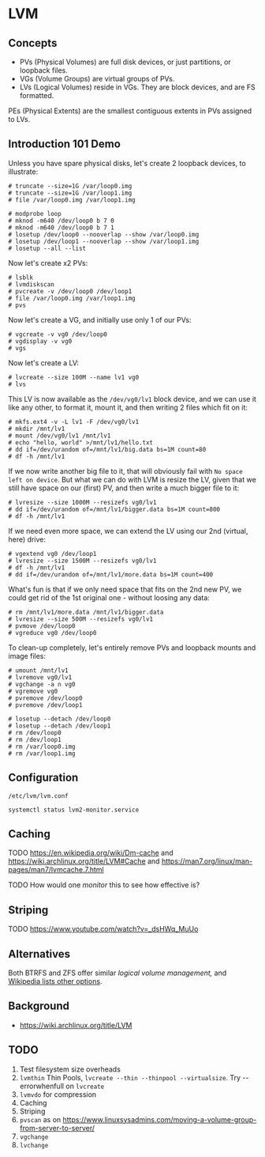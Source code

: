 # LVM

## Concepts

* PVs (Physical Volumes) are full disk devices, or just partitions, or loopback files.
* VGs (Volume Groups) are virtual groups of PVs.
* LVs (Logical Volumes) reside in VGs. They are block devices, and are FS formatted.

PEs (Physical Extents) are the smallest contiguous extents in PVs assigned to LVs.

## Introduction 101 Demo

Unless you have spare physical disks, let's create 2 loopback devices, to illustrate:

    # truncate --size=1G /var/loop0.img
    # truncate --size=1G /var/loop1.img
    # file /var/loop0.img /var/loop1.img

    # modprobe loop
    # mknod -m640 /dev/loop0 b 7 0
    # mknod -m640 /dev/loop0 b 7 1
    # losetup /dev/loop0 --nooverlap --show /var/loop0.img
    # losetup /dev/loop1 --nooverlap --show /var/loop1.img
    # losetup --all --list

Now let's create x2 PVs:

    # lsblk
    # lvmdiskscan
    # pvcreate -v /dev/loop0 /dev/loop1
    # file /var/loop0.img /var/loop1.img
    # pvs

Now let's create a VG, and initially use only 1 of our PVs:

    # vgcreate -v vg0 /dev/loop0
    # vgdisplay -v vg0
    # vgs

Now let's create a LV:

    # lvcreate --size 100M --name lv1 vg0
    # lvs

This LV is now available as the `/dev/vg0/lv1` block device, and we can use it like any other, to format it, mount it, and then writing 2 files which fit on it:

    # mkfs.ext4 -v -L lv1 -F /dev/vg0/lv1
    # mkdir /mnt/lv1
    # mount /dev/vg0/lv1 /mnt/lv1
    # echo "hello, world" >/mnt/lv1/hello.txt
    # dd if=/dev/urandom of=/mnt/lv1/big.data bs=1M count=80
    # df -h /mnt/lv1

If we now write another big file to it, that will obviously fail with `No space left on device`. But what we can do with LVM is resize the LV, given that we still have space on our (first) PV, and then write a much bigger file to it:

    # lvresize --size 1000M --resizefs vg0/lv1
    # dd if=/dev/urandom of=/mnt/lv1/bigger.data bs=1M count=800
    # df -h /mnt/lv1

If we need even more space, we can extend the LV using our 2nd (virtual, here) drive:

    # vgextend vg0 /dev/loop1
    # lvresize --size 1500M --resizefs vg0/lv1
    # df -h /mnt/lv1
    # dd if=/dev/urandom of=/mnt/lv1/more.data bs=1M count=400

What's fun is that if we only need space that fits on the 2nd new PV,
we could get rid of the 1st original one - without loosing any data:

    # rm /mnt/lv1/more.data /mnt/lv1/bigger.data
    # lvresize --size 500M --resizefs vg0/lv1
    # pvmove /dev/loop0
    # vgreduce vg0 /dev/loop0

To clean-up completely, let's entirely remove PVs and loopback mounts and image files:

    # umount /mnt/lv1
    # lvremove vg0/lv1
    # vgchange -a n vg0
    # vgremove vg0
    # pvremove /dev/loop0
    # pvremove /dev/loop1
    
    # losetup --detach /dev/loop0
    # losetup --detach /dev/loop1
    # rm /dev/loop0
    # rm /dev/loop1
    # rm /var/loop0.img
    # rm /var/loop1.img

## Configuration

    /etc/lvm/lvm.conf

    systemctl status lvm2-monitor.service

## Caching

TODO https://en.wikipedia.org/wiki/Dm-cache
 and https://wiki.archlinux.org/title/LVM#Cache
 and https://man7.org/linux/man-pages/man7/lvmcache.7.html

TODO How would one _monitor_ this to see how effective is?

## Striping

TODO https://www.youtube.com/watch?v=_dsHWq_MuUo

## Alternatives

Both BTRFS and ZFS offer similar _logical volume management,_
and [Wikipedia lists other options](https://en.wikipedia.org/wiki/Logical_volume_management).

## Background

* https://wiki.archlinux.org/title/LVM

## TODO

1. Test filesystem size overheads
1. `lvmthin` Thin Pools, `lvcreate --thin --thinpool --virtualsize`. Try --errorwhenfull on `lvcreate`
1. `lvmvdo` for compression
1. Caching
1. Striping
1. `pvscan` as on https://www.linuxsysadmins.com/moving-a-volume-group-from-server-to-server/
1. `vgchange`
1. `lvchange`
